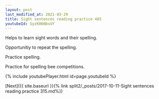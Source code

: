```yaml
---
layout: post
last_modified_at: 2021-03-29
title: Sight sentences reading practice 485
youtubeId: SyzK06NbsUY
---
```

 
 
Helps to learn sight words and their spelling.

Opportunitiy to repeat the spelling. 

Practice spelling. 
 
Practice for spelling bee competitions. 
 
{% include youtubePlayer.html id=page.youtubeId %}
 
 

[Next]({{ site.baseurl }}{% link  split2/_posts/2017-10-11-Sight sentences reading practice 315.md%})
 
